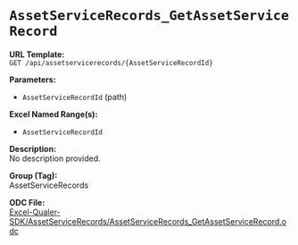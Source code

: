 # `AssetServiceRecords_GetAssetServiceRecord`

**URL Template:**  
`GET /api/assetservicerecords/{AssetServiceRecordId}`

**Parameters:**  
- `AssetServiceRecordId` (path)

**Excel Named Range(s):**  
- `AssetServiceRecordId`

**Description:**  
No description provided.

**Group (Tag):**  
AssetServiceRecords

**ODC File:**  
[Excel-Qualer-SDK/AssetServiceRecords/AssetServiceRecords_GetAssetServiceRecord.odc](https://github.com/Johnson-Gage-Inspection-Inc/qualer-sdk-odc/blob/main/Excel-Qualer-SDK/AssetServiceRecords/AssetServiceRecords_GetAssetServiceRecord.odc)

